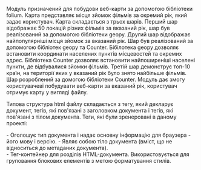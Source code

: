 Модуль призначений для побудови веб-карти за допомогою бібліотеки folium.
Карта представляє місця зйомок фільмів за окремий рік, який задає користувач. 
Карта складається з трьох шарів. Перший шар відображає 50 локацій різних фільмів за вказаний рік, 
шар був реалізований за допомогою бібліотеки geopy. Другий шар відображає найпопулярніші місця зйомок 
за вказаний рік. Шар був реалізований за допомогою бібліотек geopy та Counter. Бібілотека geopy дозволяє 
встановити координати населених пунктів місцевостей та окремих адрес. Бібліотека Counter дозволяє встановити 
найпоширеніші населені пункти, де відбувалися зйомки фільмів. Третій шар демонструє топ-10 країн, 
на території яких у вказаний рік було знято найбільше фільмів. Шар розроблений за домогою бібліотеки Counter. 
Модуль дає змогу користувачеві побудувати веб-карти за вказаний рік, користувач отримує карту у вигляді файлу.

Типова структура html файлу складається з тегу, який декларує документ, 
тегів, які пов'язані з заголовком документа і тегів, які пов'язані з тілом документа.
Теги, які були зренеровані в даному проекті:
<!DOCTYPE> - Оголошує тип документа і надає основну інформацію для браузера - його мову і версію.
<body> - Являє собою тіло документа (вміст, що не відноситься до метаданих документа).
<div> - Тег-контейнер для розділів HTML-документа. Використовується для груповання 
блокових елементів з метою форматування стилів.
<script> - Використовується для визначення сценарію на стороні клієнта (зазвичай JavaScript). 
Містить або текст скрипта, або вказує на зовнішній файл сценарію за допомогою атрибута src.
<head> - Елемент-контейнер для метаданих документа, таких як <title>, <meta>, <script>, <link>, <style>.
<meta> - Використовується для зберігання додаткової інформації про сторінку. 
Цю інформацію використовують браузери для обробки сторінки, а пошукові системи - для її індексації. У блоці <head> може бути декілька тегів <meta>, так як в залежності від використовуваних атрибутів вони несуть різну інформацію.
<link> - Визначає відносини між документом і зовнішнім ресурсом. 
Також використовується для підключення зовнішніх таблиць стилів.
<style> - Підключає вбудовуються таблиці стилів.

Дана карта дає змогу візуалізувати дані кіновиробництва та виділити регіональний розподіл даної галузі. 
Окрім того, можна визначити світових лідерів у індустрії кіно. На підставі отриманої інформації можна 
спрогнозувати подальший розвиток та перспективи галузі. Наприклад, Північноамериканський та Європейський 
регіони традиційно займали передову позицію в кіновиробництві, але за допомогою карти можна помітити, що 
в останні роки все більшу кількіть фільмів виробляють в Індійсько-Азійському 
регіоні та його часта на світовому ринку кіно зростає.  